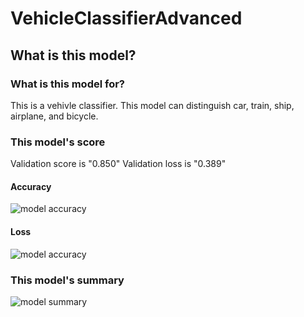 # VehicleClassifierAdvanced
## What is this model?
### What is this model for?
This is a vehivle classifier.
This model can distinguish car, train, ship, airplane, and bicycle.

### This model's score
Validation score is "0.850"
Validation loss is "0.389"

#### Accuracy
![model accuracy]("./ModelImages/Accuracy.png")

#### Loss
![model accuracy]("./ModelImages/Loss.png")

### This model's summary
![model summary]("./ModelImages/ModelSummary.png")
